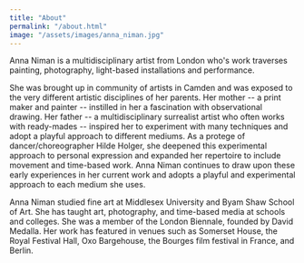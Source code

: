 ```yaml
---
title: "About"
permalink: "/about.html"
image: "/assets/images/anna_niman.jpg"
---
```


Anna Niman is a multidisciplinary artist from London who's work traverses
painting, photography, light-based installations and performance.

She was brought up in community
of artists in Camden and was exposed to the very different artistic disciplines
of her parents. Her mother -- a print maker and painter -- instilled in her a
fascination with observational drawing. Her father -- a multidisciplinary
surrealist artist who often works with ready-mades -- inspired her to experiment
with many techniques and adopt a playful approach to different mediums. As a protege of
dancer/choreographer Hilde Holger, she deepened this experimental approach to
personal expression and expanded her repertoire to include movement and
time-based work. Anna Niman continues to draw upon these early experiences
in her current work and adopts a playful and experimental approach to each medium
she uses.

Anna Niman studied fine art at Middlesex University and Byam Shaw School of Art.
She has taught art, photography, and time-based media at schools and colleges.
She was a member of the London Biennale, founded by David Medalla.
Her work has featured in venues such as Somerset House, the Royal Festival Hall,
Oxo Bargehouse, the Bourges film festival in France, and Berlin.  
